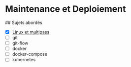 # Maintenance et Deploiement

## Sujets abordés

- [x] [Linux et multipass](https://github.com/djimondev/CESI-Lille-Maintenace-et-Deploiement---RIL-21/blob/main/1.%20Multipass/0_installation.md)
- [ ] git
- [ ] git-flow
- [ ] docker
- [ ] docker-compose
- [ ] kubernetes
